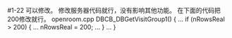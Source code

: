 #1-22
可以修改。
修改服务器代码就行，没有影响其他功能。
在下面的代码把200修改就行。
openroom.cpp
DBCB_DBGetVisitGroup1()
{
...
if (nRowsReal > 200)
{
...
nRowsReal = 200;
...
}
...
}
